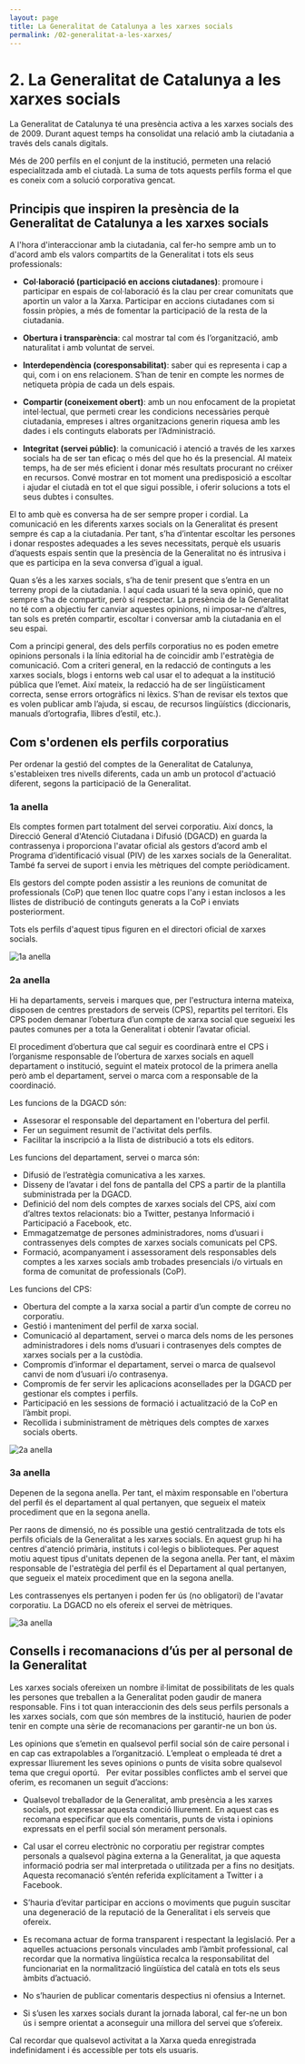 ```yaml
---
layout: page
title: La Generalitat de Catalunya a les xarxes socials
permalink: /02-generalitat-a-les-xarxes/
---
```

# 2. La Generalitat de Catalunya a les xarxes socials

La Generalitat de Catalunya té una presència activa a les xarxes socials des de 2009. Durant aquest temps ha  consolidat una relació  amb la ciutadania a través dels canals digitals.

Més de 200 perfils en el conjunt de la institució, permeten una relació especialitzada amb el ciutadà. La suma de tots aquests perfils forma el que es coneix com a solució corporativa gencat.

## Principis que inspiren la presència de la Generalitat de Catalunya a les xarxes socials

A l'hora d'interaccionar amb la ciutadania, cal fer-ho sempre amb un to d'acord amb els valors compartits de la Generalitat i tots els seus professionals:
 
- **Col·laboració (participació en accions ciutadanes)**: promoure i participar en espais de col·laboració és la clau per crear comunitats que aportin un valor a la Xarxa. Participar en accions ciutadanes com si fossin pròpies, a més de fomentar la participació de la resta de la ciutadania.

- **Obertura i transparència**: cal mostrar tal com és l’organització, amb naturalitat i amb voluntat de servei.

- **Interdependència (coresponsabilitat)**: saber qui es representa i cap a qui, com i on ens relacionem. S’han de tenir en compte les normes de netiqueta pròpia de cada un dels espais.

- **Compartir (coneixement obert)**: amb un nou enfocament de la propietat intel·lectual, que permeti crear les condicions necessàries perquè ciutadania, empreses i altres organitzacions generin riquesa amb les dades i els continguts elaborats per l’Administració.

- **Integritat (servei públic)**: la comunicació i atenció a través de les xarxes socials ha de ser tan eficaç o més del que ho és la presencial. Al mateix temps, ha de ser més eficient i donar més resultats procurant no créixer en recursos. Convé mostrar en tot moment una predisposició a escoltar i ajudar el ciutadà en tot el que sigui possible, i oferir solucions a tots el seus dubtes i consultes.

El to amb què es conversa ha de ser sempre proper i cordial. La comunicació en les diferents xarxes socials on la Generalitat és present sempre és cap a la ciutadania. Per tant, s’ha d’intentar escoltar les persones i donar respostes adequades a les seves necessitats, perquè els usuaris d’aquests espais sentin que la presència de la Generalitat no és intrusiva i que es participa en la seva conversa d’igual a igual.

Quan s’és a les xarxes socials, s’ha de tenir present que s’entra en un terreny propi de la ciutadania. I aquí cada usuari té la seva opinió, que no sempre s’ha de compartir, però sí respectar. La presència de la Generalitat no té com a objectiu fer canviar aquestes opinions, ni imposar-ne d’altres, tan sols es pretén compartir, escoltar i conversar amb la ciutadania en el seu espai.

Com a principi general, des dels perfils corporatius no es poden emetre opinions personals i la línia editorial ha de coincidir amb l'estratègia de comunicació. Com a criteri general, en la redacció de continguts a les xarxes socials, blogs i entorns web cal usar el to adequat a la institució pública que l’emet. Així mateix, la redacció ha de ser lingüísticament correcta, sense errors ortogràfics ni lèxics. S’han de revisar els textos que es volen publicar amb l’ajuda, si escau, de recursos lingüístics (diccionaris, manuals d’ortografia, llibres d’estil, etc.).

## Com s'ordenen els perfils corporatius

Per ordenar la gestió del comptes de la Generalitat de Catalunya, s'estableixen tres nivells diferents, cada un amb un protocol d'actuació diferent, segons la participació de la Generalitat.

### 1a anella

Els comptes formen part totalment del servei corporatiu. Així doncs, la Direcció General d'Atenció Ciutadana i Difusió (DGACD) en guarda la contrassenya i proporciona l'avatar oficial als gestors d’acord amb el Programa d’identificació visual (PIV) de les xarxes socials de la Generalitat. També fa servei de suport i envia les mètriques del compte periòdicament.

Els gestors del compte poden assistir a les reunions de comunitat de professionals (CoP) que tenen lloc quatre cops l'any i estan inclosos a les llistes de distribució de continguts generats a la CoP i enviats posteriorment.

Tots els perfils d'aquest tipus figuren en el directori oficial de xarxes socials.

![1a anella ](/img/2_avatars_1.png)


### 2a anella

Hi ha departaments, serveis i marques que, per l'estructura interna mateixa, disposen de centres prestadors de serveis (CPS), repartits pel territori. Els CPS poden demanar l’obertura d’un compte de xarxa social que segueixi les pautes comunes per a tota la Generalitat i obtenir l’avatar oficial.

El procediment d’obertura que cal seguir es coordinarà entre el CPS i l’organisme responsable de l’obertura de xarxes socials en aquell departament o institució, seguint el mateix protocol de la primera anella però amb el departament, servei o marca com a responsable de la coordinació.

Les funcions de la DGACD són:

- Assesorar el responsable del departament en l'obertura del perfil.
- Fer un seguiment resumit de l'activitat dels perfils.
- Facilitar la inscripció a la llista de distribució a tots els editors.

Les funcions del departament, servei o marca són:

- Difusió de l’estratègia comunicativa a les xarxes.
- Disseny de l’avatar i del fons de pantalla del CPS a partir de la plantilla subministrada per la DGACD.
- Definició del nom dels comptes de xarxes socials del CPS, així com d’altres textos relacionats: bio a Twitter, pestanya Informació i Participació a Facebook, etc.
- Emmagatzematge de persones administradores, noms d’usuari i contrassenyes dels comptes de xarxes socials comunicats pel CPS.
- Formació, acompanyament i assessorament dels responsables dels comptes a les xarxes socials amb trobades presencials i/o virtuals en forma de comunitat de professionals (CoP).

Les funcions del CPS:

- Obertura del compte a la xarxa social a partir d’un compte de correu no corporatiu.
- Gestió i manteniment del perfil de xarxa social.
- Comunicació al departament, servei o marca dels noms de les persones administradores i dels noms d’usuari i contrasenyes dels comptes de xarxes socials per a la custòdia.
- Compromís d’informar el departament, servei o marca de qualsevol canvi de nom d’usuari i/o contrasenya.
- Compromís de fer servir les aplicacions aconsellades per la DGACD per gestionar els comptes i perfils.
- Participació en les sessions de formació i actualització de la CoP en l’àmbit propi.
- Recollida i subministrament de mètriques dels comptes de xarxes socials oberts.

![2a anella ](/img/2_avatars_2.png)

### 3a anella

Depenen de la segona anella. Per tant, el màxim responsable en l'obertura del perfil és el departament al qual pertanyen, que segueix el mateix procediment que en la segona anella.

Per raons de dimensió, no és possible una gestió centralitzada de tots els perfils oficials de la Generalitat a les xarxes socials. En aquest grup hi ha centres d'atenció primària, instituts i col·legis o biblioteques. Per aquest motiu aquest tipus d'unitats depenen de la segona anella. Per tant, el màxim responsable de l'estratègia del perfil és el Departament al qual pertanyen, que segueix el mateix procediment que en la segona anella.

Les contrassenyes els pertanyen i poden fer ús (no obligatori) de l'avatar corporatiu. La DGACD no els ofereix el servei de mètriques.

![3a anella ](/img/2_avatars_3.png)

## Consells i recomanacions d’ús per al personal de la Generalitat

Les xarxes socials ofereixen un nombre il·limitat de possibilitats de les quals les persones que treballen a la Generalitat poden gaudir de manera responsable. Fins i tot quan interaccionin des dels seus perfils personals a les xarxes socials, com que són membres de la institució, haurien de poder tenir en compte una sèrie de recomanacions per garantir-ne un bon ús.

Les opinions que s’emetin en qualsevol perfil social són de caire personal i en cap cas extrapolables a l’organització. L’empleat o empleada té dret a expressar lliurement les seves opinions o punts de visita sobre qualsevol tema que cregui oportú.
 
Per evitar possibles conflictes amb el servei que oferim, es recomanen un seguit d’accions:

- Qualsevol treballador de la Generalitat, amb presència a les xarxes socials, pot expressar aquesta condició lliurement. En aquest cas es recomana especificar que els comentaris, punts de vista i opinions expressats en el perfil social són merament personals.

- Cal usar el correu electrònic no corporatiu per registrar comptes personals a qualsevol pàgina externa a la Generalitat, ja que aquesta informació podria ser mal interpretada o utilitzada per a fins no desitjats. Aquesta recomanació s’entén referida explícitament a Twitter i a Facebook.

- S’hauria d’evitar participar en accions o moviments que puguin suscitar una degeneració de la reputació de la Generalitat i els serveis que ofereix.

- Es recomana actuar de forma transparent i respectant la legislació. Per a aquelles actuacions personals vinculades amb l’àmbit professional, cal recordar que la normativa lingüística recalca la responsabilitat del funcionariat en la normalització lingüística del català en tots els seus àmbits d’actuació.

- No s’haurien de publicar comentaris despectius ni ofensius a Internet.

- Si s’usen les xarxes socials durant la jornada laboral, cal fer-ne un bon ús i sempre orientat a aconseguir una millora del servei que s’ofereix.

Cal recordar que qualsevol activitat a la Xarxa queda enregistrada indefinidament i és accessible per tots els usuaris.

